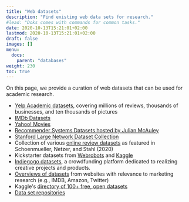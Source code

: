 ```yaml
---
title: "Web datasets"
description: "Find existing web data sets for research."
#lead: "Doks comes with commands for common tasks."
date: 2020-10-13T15:21:01+02:00
lastmod: 2020-10-13T15:21:01+02:00
draft: false
images: []
menu:
  docs:
    parent: "databases"
weight: 230
toc: true
---
```


On this page, we provide a curation of web datasets that can be used for academic research.

- [Yelp Academic datasets](https://www.yelp.ca/dataset), covering millions of reviews, thousands of businesses, and ten thousands of pictures
- [IMDb Datasets](https://www.imdb.com/interfaces/)
- [Yahoo! Movies](https://webscope.sandbox.yahoo.com/catalog.php?datatype=r&guccounter=1)
- [Recommender Systems Datasets hosted by Julian McAuley](https://cseweb.ucsd.edu/~jmcauley/datasets.html)
- [Stanford Large Network Dataset Collection](https://snap.stanford.edu/data/index.html)
- Collection of various [online review datasets](https://ndownloader.figstatic.com/files/24120493) as featured in Schoenmueller, Netzer, and Stahl (2020)
- Kickstarter datasets from [Webrobots](https://webrobots.io/kickstarter-datasets/) and [Kaggle](https://www.kaggle.com/kemical/kickstarter-projects)
- [Indiegogo datasets](https://webrobots.io/indiegogo-dataset/), a crowdfunding platform dedicated to realizing creative projects and products.
- [Overviews of datasets](https://web.archive.org/web/20190812134029/https://lionbridge.ai/datasets/the-best-25-datasets-for-natural-language-processing/) from websites with relevance to marketing research (e.g., IMDB, Amazon, Twitter)
- Kaggle's [directory of 100+ free, open datasets](https://www.kaggle.com/datasets)
- [Data set repositories](https://www.datasciencecentral.com/profiles/blogs/a-plethora-of-data-set-repositories)
